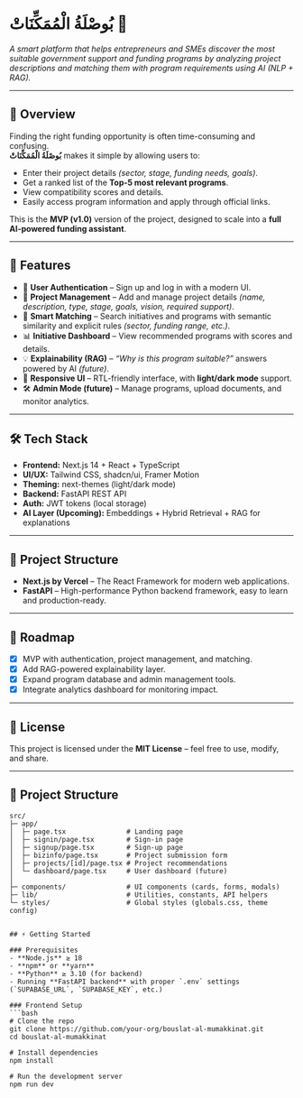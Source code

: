 # بُوصْلَةُ الْمُمَكِّنَاتْ 🧭  
*A smart platform that helps entrepreneurs and SMEs discover the most suitable government support and funding programs by analyzing project descriptions and matching them with program requirements using AI (NLP + RAG).*

---

## 📖 Overview
Finding the right funding opportunity is often time-consuming and confusing.  
**بُوصْلَةُ الْمُمَكِّنَاتْ** makes it simple by allowing users to:

- Enter their project details *(sector, stage, funding needs, goals)*.  
- Get a ranked list of the **Top-5 most relevant programs**.  
- View compatibility scores and details.  
- Easily access program information and apply through official links.  

This is the **MVP (v1.0)** version of the project, designed to scale into a **full AI-powered funding assistant**.  

---

## 🚀 Features
- 🔐 **User Authentication** – Sign up and log in with a modern UI.  
- 📂 **Project Management** – Add and manage project details *(name, description, type, stage, goals, vision, required support)*.  
- 🤖 **Smart Matching** – Search initiatives and programs with semantic similarity and explicit rules *(sector, funding range, etc.)*.  
- 📊 **Initiative Dashboard** – View recommended programs with scores and details.  
- 💡 **Explainability (RAG)** – *“Why is this program suitable?”* answers powered by AI *(future)*.  
- 🎨 **Responsive UI** – RTL-friendly interface, with **light/dark mode** support.  
- 🛠️ **Admin Mode (future)** – Manage programs, upload documents, and monitor analytics.  

---

## 🛠️ Tech Stack
- **Frontend:** Next.js 14 + React + TypeScript  
- **UI/UX:** Tailwind CSS, shadcn/ui, Framer Motion  
- **Theming:** next-themes (light/dark mode)  
- **Backend:** FastAPI REST API  
- **Auth:** JWT tokens (local storage)  
- **AI Layer (Upcoming):** Embeddings + Hybrid Retrieval + RAG for explanations  

---

## 📂 Project Structure
- **Next.js by Vercel** – The React Framework for modern web applications.  
- **FastAPI** – High-performance Python backend framework, easy to learn and production-ready.  

---

## 📌 Roadmap
- [x] MVP with authentication, project management, and matching.  
- [x] Add RAG-powered explainability layer.  
- [x] Expand program database and admin management tools.  
- [x] Integrate analytics dashboard for monitoring impact.  

---

## 📜 License
This project is licensed under the **MIT License** – feel free to use, modify, and share.  

---
## 📂 Project Structure

```plaintext
src/
├─ app/
│  ├─ page.tsx               # Landing page
│  ├─ signin/page.tsx        # Sign-in page
│  ├─ signup/page.tsx        # Sign-up page
│  ├─ bizinfo/page.tsx       # Project submission form
│  ├─ projects/[id]/page.tsx # Project recommendations
│  └─ dashboard/page.tsx     # User dashboard (future)
│
├─ components/               # UI components (cards, forms, modals)
├─ lib/                      # Utilities, constants, API helpers
└─ styles/                   # Global styles (globals.css, theme config)


## ⚡ Getting Started

### Prerequisites
- **Node.js** ≥ 18  
- **npm** or **yarn**  
- **Python** ≥ 3.10 (for backend)  
- Running **FastAPI backend** with proper `.env` settings (`SUPABASE_URL`, `SUPABASE_KEY`, etc.)

### Frontend Setup
```bash
# Clone the repo
git clone https://github.com/your-org/bouslat-al-mumakkinat.git
cd bouslat-al-mumakkinat

# Install dependencies
npm install

# Run the development server
npm run dev
